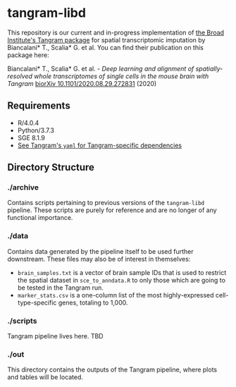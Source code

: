 # tangram-libd

This repository is our current and in-progress implementation of [the Broad Institute's Tangram package](https://github.com/broadinstitute/Tangram) for spatial transcriptomic imputation by Biancalani* T., Scalia* G. et al. You can find their publication on this package here:

Biancalani* T., Scalia* G. et al. - _Deep learning and alignment of spatially-resolved whole transcriptomes of single cells in the mouse brain with Tangram_  [biorXiv 10.1101/2020.08.29.272831](https://www.biorxiv.org/content/10.1101/2020.08.29.272831v3) (2020)

## Requirements
* R/4.0.4
* Python/3.7.3
* SGE 8.1.9
* [See Tangram's `yaml` for Tangram-specific dependencies](https://github.com/broadinstitute/Tangram/blob/master/environment.yml)

## Directory Structure
### ./archive
Contains scripts pertaining to previous versions of the `tangram-libd` pipeline. These scripts are purely for reference and are no longer of any functional importance.

### ./data
Contains data generated by the pipeline itself to be used further downstream. These files may also be of interest in themselves:
* `brain_samples.txt` is a vector of brain sample IDs that is used to restrict the spatial dataset in `sce_to_anndata.R` to only those which are going to be tested in the Tangram run.
* `marker_stats.csv` is a one-column list of the most highly-expressed cell-type-specific genes, totaling to 1,000.

###  ./scripts
Tangram pipeline lives here. TBD

### ./out
This directory contains the outputs of the Tangram pipeline, where plots and tables will be located.
